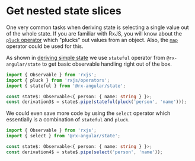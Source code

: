 # Get nested state slices

One very common tasks when deriving state is selecting a single value out of the whole state.
If you are familiar with RxJS, you will know about the [`pluck` operator](https://rxjs-dev.firebaseapp.com/api/operators/pluck) which "plucks" out values from an object.
Also, the [`map`](https://rxjs-dev.firebaseapp.com/api/operators/map) operator could be used for this.

As shown in [deriving simple state](deriving-simple-state.md) we use `stateful` operator from `@rx-angular/state` to get basic observable handling right out of the box.

```typescript
import { Observable } from 'rxjs';
import { pluck } from 'rxjs/operators';
import { stateful } from '@rx-angular/state';

const state$: Observable<{ person: { name: string } }>;
const derivation3$ = state$.pipe(stateful(pluck('person', 'name')));
```

We could even save more code by using the `select` operator which essentially is a combination of `stateful` and `pluck`.

```typescript
import { Observable } from 'rxjs';
import { select } from '@rx-angular/state';

const state$: Observable<{ person: { name: string } }>;
const derivation4$ = state$.pipe(select('person', 'name'));
```
